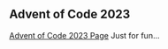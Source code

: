 ## Advent of Code 2023
[Advent of Code 2023 Page](https://adventofcode.com/2023/day/1/answer)
Just for fun...
